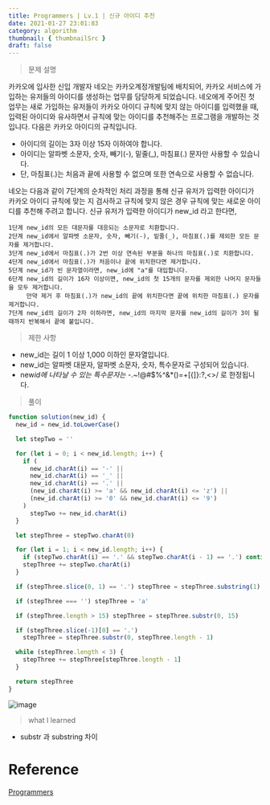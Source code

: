 ```yaml
---
title: Programmers | Lv.1 | 신규 아이디 추천
date: 2021-01-27 23:01:83
category: algorithm
thumbnail: { thumbnailSrc }
draft: false
---
```


> 문제 설명

카카오에 입사한 신입 개발자 네오는 카카오계정개발팀에 배치되어, 카카오 서비스에 가입하는 유저들의 아이디를 생성하는 업무를 담당하게 되었습니다. 네오에게 주어진 첫 업무는 새로 가입하는 유저들이 카카오 아이디 규칙에 맞지 않는 아이디를 입력했을 때, 입력된 아이디와 유사하면서 규칙에 맞는 아이디를 추천해주는 프로그램을 개발하는 것입니다.
다음은 카카오 아이디의 규칙입니다.

- 아이디의 길이는 3자 이상 15자 이하여야 합니다.
- 아이디는 알파벳 소문자, 숫자, 빼기(-), 밑줄(\_), 마침표(.) 문자만 사용할 수 있습니다.
- 단, 마침표(.)는 처음과 끝에 사용할 수 없으며 또한 연속으로 사용할 수 없습니다.

네오는 다음과 같이 7단계의 순차적인 처리 과정을 통해 신규 유저가 입력한 아이디가 카카오 아이디 규칙에 맞는 지 검사하고 규칙에 맞지 않은 경우 규칙에 맞는 새로운 아이디를 추천해 주려고 합니다.
신규 유저가 입력한 아이디가 new_id 라고 한다면,

```
1단계 new_id의 모든 대문자를 대응되는 소문자로 치환합니다.
2단계 new_id에서 알파벳 소문자, 숫자, 빼기(-), 밑줄(_), 마침표(.)를 제외한 모든 문자를 제거합니다.
3단계 new_id에서 마침표(.)가 2번 이상 연속된 부분을 하나의 마침표(.)로 치환합니다.
4단계 new_id에서 마침표(.)가 처음이나 끝에 위치한다면 제거합니다.
5단계 new_id가 빈 문자열이라면, new_id에 "a"를 대입합니다.
6단계 new_id의 길이가 16자 이상이면, new_id의 첫 15개의 문자를 제외한 나머지 문자들을 모두 제거합니다.
     만약 제거 후 마침표(.)가 new_id의 끝에 위치한다면 끝에 위치한 마침표(.) 문자를 제거합니다.
7단계 new_id의 길이가 2자 이하라면, new_id의 마지막 문자를 new_id의 길이가 3이 될 때까지 반복해서 끝에 붙입니다.
```

> 제한 사항

- new_id는 길이 1 이상 1,000 이하인 문자열입니다.
- new_id는 알파벳 대문자, 알파벳 소문자, 숫자, 특수문자로 구성되어 있습니다.
- new*id에 나타날 수 있는 특수문자는 -*.~!@#\$%^&\*()=+[{]}:?,<>/ 로 한정됩니다.

> 풀이

```js
function solution(new_id) {
  new_id = new_id.toLowerCase()

  let stepTwo = ''

  for (let i = 0; i < new_id.length; i++) {
    if (
      new_id.charAt(i) == '-' ||
      new_id.charAt(i) == '_' ||
      new_id.charAt(i) == '.' ||
      (new_id.charAt(i) >= 'a' && new_id.charAt(i) <= 'z') ||
      (new_id.charAt(i) >= '0' && new_id.charAt(i) <= '9')
    )
      stepTwo += new_id.charAt(i)
  }

  let stepThree = stepTwo.charAt(0)

  for (let i = 1; i < new_id.length; i++) {
    if (stepTwo.charAt(i) == '.' && stepTwo.charAt(i - 1) == '.') continue
    stepThree += stepTwo.charAt(i)
  }

  if (stepThree.slice(0, 1) == '.') stepThree = stepThree.substring(1)

  if (stepThree === '') stepThree = 'a'

  if (stepThree.length > 15) stepThree = stepThree.substr(0, 15)

  if (stepThree.slice(-1)[0] == '.')
    stepThree = stepThree.substr(0, stepThree.length - 1)

  while (stepThree.length < 3) {
    stepThree += stepThree[stepThree.length - 1]
  }

  return stepThree
}
```

![image](https://user-images.githubusercontent.com/65898889/106012778-19c1f280-60ff-11eb-974f-b9f3844afaee.png)

> what I learned

- substr 과 substring 차이

# Reference

[Programmers](https://programmers.co.kr/learn/courses/30/lessons/72410)
